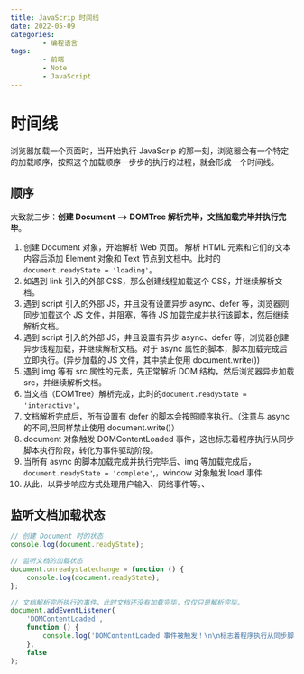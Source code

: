 ```yaml
---
title: JavaScrip 时间线
date: 2022-05-09
categories:
        - 编程语言
tags:
        - 前端
        - Note
        - JavaScript
---
```


# 时间线

浏览器加载一个页面时，当开始执行 JavaScrip 的那一刻，浏览器会有一个特定的加载顺序，按照这个加载顺序一步步的执行的过程，就会形成一个时间线。

## 顺序

大致就三步：**创建 Document ——> DOMTree 解析完毕，文档加载完毕并执行完毕**。

1. 创建 Document 对象，开始解析 Web 页面。 解析 HTML 元素和它们的文本内容后添加 Element 对象和 Text 节点到文档中。此时的`document.readyState = 'loading'`。
2. 如遇到 link 引入的外部 CSS，那么创建线程加载这个 CSS，并继续解析文档。
3. 遇到 script 引入的外部 JS，并且没有设置异步 async、defer 等，浏览器则同步加载这个 JS 文件，并阻塞，等待 JS 加载完成并执行该脚本，然后继续解析文档。
4. 遇到 script 引入的外部 JS，井且设置有异步 async、defer 等，浏览器创建异步线程加载，井继续解析文档。对于 async 属性的脚本，脚本加载完成后立即执行。(异步加载的 JS 文件，其中禁止使用 document.write())
5. 遇到 img 等有 src 属性的元素，先正常解析 DOM 结构，然后浏览器异步加载 src，并继续解析文档。
6. 当文档（DOMTree）解析完成，此时的`document.readyState = 'interactive'`。
7. 文档解析完成后，所有设置有 defer 的脚本会按照顺序执行。（注意与 async 的不同,但同样禁止使用 document.write()）
8. document 对象触发 DOMContentLoaded 事件，这也标志着程序执行从同步脚本执行阶段，转化为事件驱动阶段。
9. 当所有 async 的脚本加载完成并执行完毕后、img 等加载完成后，`document.readyState = 'complete'`,，window 对象触发 load 事件
10. 从此，以异步响应方式处理用户输入、网络事件等。、

## 监听文档加载状态

```js
// 创建 Document 时的状态
console.log(document.readyState);

// 监听文档的加载状态
document.onreadystatechange = function () {
	console.log(document.readyState);
};

// 文档解析完所执行的事件，此时文档还没有加载完毕，仅仅只是解析完毕。
document.addEventListener(
	'DOMContentLoaded',
	function () {
		console.log('DOMContentLoaded 事件被触发！\n\n标志着程序执行从同步脚本执行阶段，转化为事件驱动阶段。');
	},
	false
);
```
